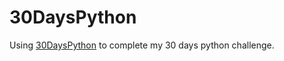# 30DaysPython
Using [30DaysPython](https://github.com/Asabeneh/30-Days-Of-Python/) to complete my 30 days python challenge.
